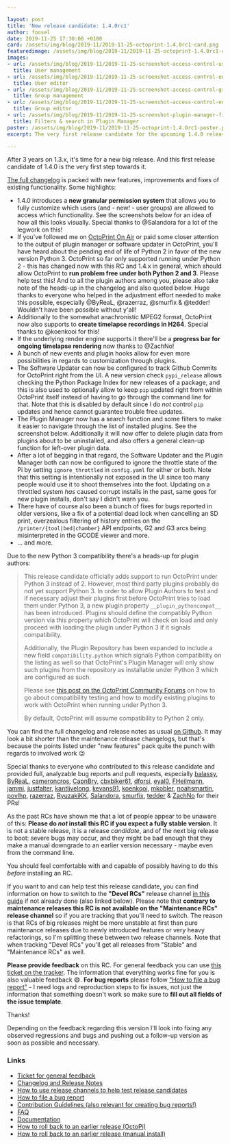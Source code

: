 ```yaml
---

layout: post
title: 'New release candidate: 1.4.0rc1'
author: foosel
date: 2019-11-25 17:30:00 +0100
card: /assets/img/blog/2019-11/2019-11-25-octoprint-1.4.0rc1-card.png
featuredimage: /assets/img/blog/2019-11/2019-11-25-octoprint-1.4.0rc1-card.png
images:
- url: /assets/img/blog/2019-11/2019-11-25-screenshot-access-control-users.png
  title: User management
- url: /assets/img/blog/2019-11/2019-11-25-screenshot-access-control-edit-user.png
  title: User editor
- url: /assets/img/blog/2019-11/2019-11-25-screenshot-access-control-groups.png
  title: Group management
- url: /assets/img/blog/2019-11/2019-11-25-screenshot-access-control-edit-group.png
  title: Group editor
- url: /assets/img/blog/2019-11/2019-11-25-screenshot-plugin-manager-filters-and-search.png
  title: Filters & search in Plugin Manager
poster: /assets/img/blog/2019-11/2019-11-25-octoprint-1.4.0rc1-poster.png
excerpt: The very first release candidate for the upcoming 1.4.0 release!

---
```


After 3 years on 1.3.x, it's time for a new big release. And this first release candidate of 1.4.0 is the very
first step towards it. 

[The full changelog](https://github.com/foosel/OctoPrint/releases/tag/1.4.0rc1) is packed with 
new features, improvements and fixes of existing functionality. Some highlights:

  * 1.4.0 introduces a **new granular permission system** that allows you to fully customize which users (and - new! - user 
    groups) are allowed to access which functionality. See the screenshots below for an idea of how all this looks
    visually. Special thanks to @Salandora for a lot of the legwork on this!
  * If you've followed me on [OctoPrint On Air](https://www.youtube.com/playlist?list=PL9j2DtsIPVkOFIMRrnnbXsnXtQmwj1IId) 
    or paid some closer attention to the output of plugin manager
    or software updater in OctoPrint, you'll have heard about the pending end of life of Python 2 in favor of the new
    version Python 3. OctoPrint so far only supported running under Python 2 - this has changed now with this RC and 1.4.x 
    in general, which should allow OctoPrint to **run problem free under both Python 2 and 3**. Please help test this! 
    And to all the plugin authors among you, please also take note of the heads-up in the changelog and also quoted below.
    Huge thanks to everyone who helped in the adjustment effort needed to make this possible, especially @ByReaL, 
    @razerraz, @smurfix & @tedder! Wouldn't have been possible without y'all!
  * Additionally to the somewhat anachronistic MPEG2 format, OctoPrint now also supports to **create timelapse recordings 
    in H264**. Special thanks to @koenkooi for this!
  * If the underlying render engine supports it there'll be a **progress bar for ongoing timelapse rendering** now thanks
    to @ZachNo!
  * A bunch of new events and plugin hooks allow for even more possibilities in regards to customization through
    plugins.
  * The Software Updater can now be configured to track Github Commits for OctoPrint right from the UI. A new version
    check `pypi_release` allows checking the Python Package Index for new releases of a package, and this is also used
    to optionally allow to keep `pip` updated right from within OctoPrint itself instead of having to go through the
    command line for that. Note that this is disabled by default since I do *not* control `pip` updates and hence cannot
    guarantee trouble free updates.
  * The Plugin Manager now has a search function and some filters to make it easier to navigate through the list
    of installed plugins. See the screenshot below. Additionally it will now offer to delete plugin data from plugins
    about to be uninstalled, and also offers a general clean-up function for left-over plugin data.
  * After a lot of begging in that regard, the Software Updater and the Plugin Manager both can now be configured to ignore
    the throttle state of the Pi by setting `ignore_throttled` in `config.yaml` for either or both. Note that this 
    setting is intentionally not exposed in the UI since too many people would use it to shoot themselves into the foot.
    Updating on a throttled system *has* caused corrupt installs in the past, same goes for new plugin installs, don't 
    say I didn't warn you.
  * There have of course also been a bunch of fixes for bugs reported in older versions, like a fix of a potential dead 
    lock when cancelling an SD print, overzealous filtering of history entries on the `/printer/{tool|bed|chamber}` 
    API endpoints, G2 and G3 arcs being misinterpreted in the GCODE viewer and more.
  * ... and more.

Due to the new Python 3 compatibility there's a heads-up for plugin authors:

> This release candidate officially adds support to run OctoPrint under Python 3 instead of 2. However, most third party plugins probably do not yet support Python 3. In order to allow Plugin Authors to test and if necessary adjust their plugins first before OctoPrint tries to load them under Python 3, a new plugin property `__plugin_pythoncompat__` has been introduced. Plugins should define the compatibly Python version via this property which OctoPrint will check on load and only proceed with loading the plugin under Python 3 if it signals compatibility. 
> 
>
> Additionally, the Plugin Repository has been expanded to include a new field `compatibility.python` which signals Python compatibility on the listing as well so that OctoPrint's Plugin Manager will only show such plugins from the repository as installable under Python 3 which are configured as such.
>
> 
> Please see [this post on the OctoPrint Community Forums](https://community.octoprint.org/t/towards-python-3-and-octoprint-1-4-0/12382?u=foosel) on how to go about compatibility testing and how to modify existing plugins to work with OctoPrint when running under Python 3.
>
> 
> By default, OctoPrint will assume compatibility to Python 2 only.

You can find the full changelog and release notes as usual [on Github](https://github.com/foosel/OctoPrint/releases/tag/1.4.0rc1).
It may look a bit shorter than the maintenance release changelogs, but that's because the points listed under "new features"
pack quite the punch with regards to involved work 😉

Special thanks to everyone who contributed to this release candidate and provided full, analyzable bug reports and pull requests, especially [balassy](https://github.com/balassy), [ByReaL](https://github.com/ByReaL), [cameroncros](https://github.com/cameroncros), [CapnBry](https://github.com/CapnBry), [cbxbiker61](https://github.com/cbxbiker61), [dforsi](https://github.com/dforsi), [eyal0](https://github.com/eyal0), [FHeilmann](https://github.com/FHeilmann), [jammi](https://github.com/jammi), [justfalter](https://github.com/justfalter), [kantlivelong](https://github.com/kantlivelong), [kevans91](https://github.com/kevans91), [koenkooi](https://github.com/koenkooi), [mkobler](https://github.com/mkobler), [noahsmartin](https://github.com/noahsmartin), [povlhp](https://github.com/povlhp), [razerraz](https://github.com/razerraz), [RyuzakiKK](https://github.com/RyuzakiKK), [Salandora](https://github.com/Salandora), [smurfix](https://github.com/smurfix), [tedder](https://github.com/tedder) & [ZachNo](https://github.com/ZachNo) for their PRs!

As the past RCs have shown me that a lot of people appear to be unaware of this: **Please do *not* install this RC if you 
expect a fully stable version**. It is not a stable release, it is a release *candidate*, and of the next big release
to boot: severe bugs may occur, and they might be bad enough that they make a manual downgrade to an earlier version 
necessary - maybe even from the command line. 

You should feel comfortable with and capable of possibly having to do this *before* installing an RC.

If you want to and can help test this release candidate, you can find information on how to switch to the 
**"Devel RCs"** release channel [in this guide](https://community.octoprint.org/t/how-to-use-the-release-channels-to-help-test-release-candidates/402)
if not already done (also linked below). Please note that **contrary to maintenance releases this RC is not available
on the "Maintenance RCs" release channel** so if you are tracking that you'll need to switch. The reason is that 
RCs of big releases might be more unstable at first than pure maintenance releases due to newly introduced features
or very heavy refactorings, so I'm splitting these between two release channels. Note that when tracking "Devel RCs" 
you'll get all releases from "Stable" and "Maintenance RCs" as well.

**Please provide feedback** on this RC. For general feedback you can use 
[this ticket on the tracker](https://github.com/foosel/OctoPrint/issues/3347).
The information that everything works fine for you is also valuable feedback 😄. **For bug reports** please follow
["How to file a bug report"](https://github.com/foosel/OctoPrint/blob/master/CONTRIBUTING.md#how-to-file-a-bug-report) - 
I need logs and reproduction steps to fix issues, not just the information that something doesn't work so make sure to
**fill out all fields of the issue template**.

Thanks!

Depending on the feedback regarding this version I'll look into fixing 
any observed regressions and bugs and pushing out a follow-up version 
as soon as possible and necessary.

### Links

  * [Ticket for general feedback](https://github.com/foosel/OctoPrint/issues/3347)
  * [Changelog and Release Notes](https://github.com/foosel/OctoPrint/releases/tag/1.4.0rc1)
  * [How to use release channels to help test release candidates](https://community.octoprint.org/t/how-to-use-the-release-channels-to-help-test-release-candidates/402)
  * [How to file a bug report](https://github.com/foosel/OctoPrint/blob/master/CONTRIBUTING.md#how-to-file-a-bug-report)
  * [Contribution Guidelines (also relevant for creating bug reports!)](https://github.com/foosel/OctoPrint/blob/master/CONTRIBUTING.md)
  * [FAQ](https://faq.octoprint.org)
  * [Documentation](http://docs.octoprint.org/)
  * [How to roll back to an earlier release (OctoPi)](https://community.octoprint.org/t/how-can-i-revert-to-an-older-version-of-the-octoprint-installation-on-my-octopi-image/205)
  * [How to roll back to an earlier release (manual install)](https://community.octoprint.org/t/how-can-i-roll-back-to-an-earlier-version-after-an-update/234)
